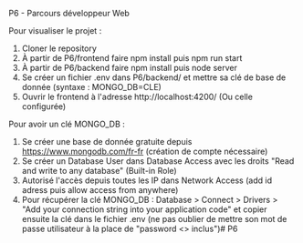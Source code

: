 P6 - Parcours développeur Web

Pour visualiser le projet :

1. Cloner le repository
2. À partir de P6/frontend faire npm install puis npm run start
3. À partir de P6/backend faire npm install puis node server
4. Se créer un fichier .env dans P6/backend/ et mettre sa clé de base de donnée (syntaxe : MONGO_DB=CLE)
5. Ouvrir le frontend à l'adresse http://localhost:4200/ (Ou celle configurée)

Pour avoir un clé MONGO_DB :
1. Se créer une base de donnée gratuite depuis https://www.mongodb.com/fr-fr (création de compte nécessaire)
2. Se créer un Database User dans Database Access avec les droits "Read and write to any database" (Built-in Role)
3. Autorisé l'accès depuis toutes les IP dans Network Access (add id adress puis allow access from anywhere)
4. Pour récupérer la clé MONGO_DB : Database > Connect > Drivers > "Add your connection string into your application code" et copier ensuite la clé dans le fichier .env (ne pas oublier de mettre son mot de passe utilisateur à la place de "password <> inclus")# P6

